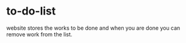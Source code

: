 # to-do-list
website stores the works to be done and  when you are done you can remove work from the list.
